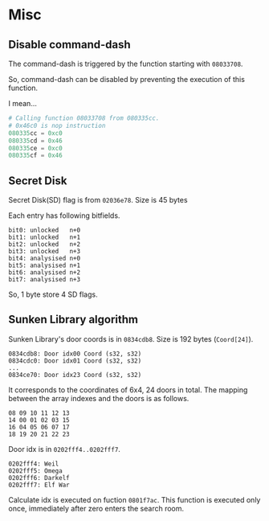 # Misc

## Disable command-dash

The command-dash is triggered by the function starting with `08033708`.

So, command-dash can be disabled by preventing the execution of this function.

I mean...

```s
# Calling function 08033708 from 080335cc.
# 0x46c0 is nop instruction
080335cc = 0xc0
080335cd = 0x46
080335ce = 0xc0
080335cf = 0x46
```

## Secret Disk

Secret Disk(SD) flag is from `02036e78`. Size is 45 bytes

Each entry has following bitfields.

```
bit0: unlocked   n+0 
bit1: unlocked   n+1 
bit2: unlocked   n+2 
bit3: unlocked   n+3 
bit4: analysised n+0
bit5: analysised n+1
bit6: analysised n+2
bit7: analysised n+3
```

So, 1 byte store 4 SD flags.

## Sunken Library algorithm

Sunken Library's door coords is in `0834cdb8`. Size is 192 bytes (`Coord[24]`).

```
0834cdb8: Door idx00 Coord (s32, s32)
0834cdc0: Door idx01 Coord (s32, s32)
...
0834ce70: Door idx23 Coord (s32, s32)
```

It corresponds to the coordinates of 6x4, 24 doors in total. The mapping between the array indexes and the doors is as follows.

```
08 09 10 11 12 13
14 00 01 02 03 15
16 04 05 06 07 17
18 19 20 21 22 23
```

Door idx is in `0202fff4..0202fff7`.

```
0202fff4: Weil
0202fff5: Omega
0202fff6: Darkelf
0202fff7: Elf War
```

Calculate idx is executed on fuction `0801f7ac`. This function is executed only once, immediately after zero enters the search room.

